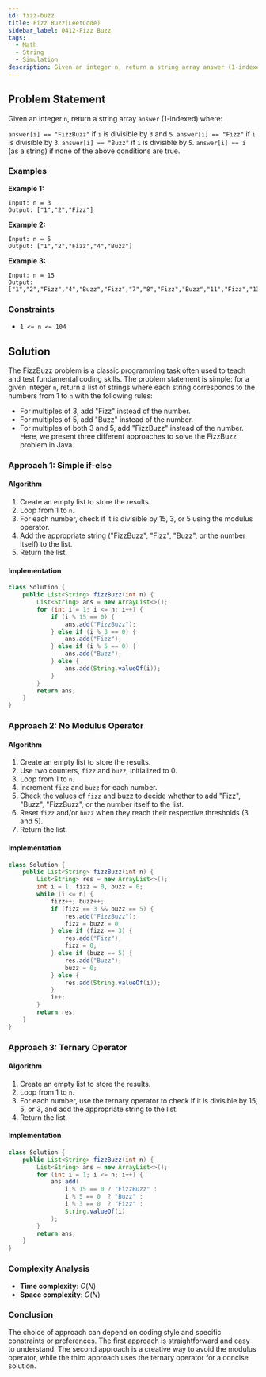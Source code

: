 ```yaml
---
id: fizz-buzz
title: Fizz Buzz(LeetCode)
sidebar_label: 0412-Fizz Buzz
tags:
  - Math
  - String
  - Simulation
description: Given an integer n, return a string array answer (1-indexed) where "FizzBuzz" if i is divisible by 3 and 5, "Fizz" if i is divisible by 3, "Buzz" if i is divisible by 5, i (as a string) if none of the above conditions are true.
---
```


## Problem Statement

Given an integer `n`, return a string array `answer` (1-indexed) where:

`answer[i] == "FizzBuzz"` if `i` is divisible by `3` and `5`.
`answer[i] == "Fizz"` if `i` is divisible by `3`.
`answer[i] == "Buzz"` if `i` is divisible by `5`.
`answer[i] == i` (as a string) if none of the above conditions are true. 

### Examples

**Example 1:**

```plaintext
Input: n = 3
Output: ["1","2","Fizz"]
```

**Example 2:**

```plaintext
Input: n = 5
Output: ["1","2","Fizz","4","Buzz"]
```

**Example 3:**

```plaintext
Input: n = 15
Output: ["1","2","Fizz","4","Buzz","Fizz","7","8","Fizz","Buzz","11","Fizz","13","14","FizzBuzz"]
```

### Constraints

- `1 <= n <= 104`

## Solution

The FizzBuzz problem is a classic programming task often used to teach and test fundamental coding skills. The problem statement is simple: for a given integer `n`, return a list of strings where each string corresponds to the numbers from 1 to `n` with the following rules:

* For multiples of 3, add "Fizz" instead of the number.
* For multiples of 5, add "Buzz" instead of the number.
* For multiples of both 3 and 5, add "FizzBuzz" instead of the number.
Here, we present three different approaches to solve the FizzBuzz problem in Java.

### Approach 1: Simple if-else

#### Algorithm

1. Create an empty list to store the results.
2. Loop from 1 to `n`.
3. For each number, check if it is divisible by 15, 3, or 5 using the modulus operator.
4. Add the appropriate string ("FizzBuzz", "Fizz", "Buzz", or the number itself) to the list.
5. Return the list.

#### Implementation

```Java
class Solution {
    public List<String> fizzBuzz(int n) {
        List<String> ans = new ArrayList<>();
        for (int i = 1; i <= n; i++) {
            if (i % 15 == 0) {
                ans.add("FizzBuzz");
            } else if (i % 3 == 0) {
                ans.add("Fizz");
            } else if (i % 5 == 0) {
                ans.add("Buzz");
            } else {
                ans.add(String.valueOf(i));
            }
        }
        return ans;                 
    }
}
```

### Approach 2: No Modulus Operator

#### Algorithm

1. Create an empty list to store the results.
2. Use two counters, `fizz` and `buzz`, initialized to 0.
3. Loop from 1 to `n`.
4. Increment `fizz` and `buzz` for each number.
5. Check the values of `fizz` and buzz to decide whether to add "Fizz", "Buzz", "FizzBuzz", or the number itself to the list.
6. Reset `fizz` and/or `buzz` when they reach their respective thresholds (3 and 5).
7. Return the list.
  
#### Implementation 

```Java
class Solution {
    public List<String> fizzBuzz(int n) {
        List<String> res = new ArrayList<>();
        int i = 1, fizz = 0, buzz = 0;
        while (i <= n) {
            fizz++; buzz++;
            if (fizz == 3 && buzz == 5) {
                res.add("FizzBuzz");
                fizz = buzz = 0;
            } else if (fizz == 3) {
                res.add("Fizz");
                fizz = 0;
            } else if (buzz == 5) {
                res.add("Buzz");
                buzz = 0;
            } else {
                res.add(String.valueOf(i));
            }
            i++;
        }
        return res;
    }
}
```

### Approach 3: Ternary Operator

#### Algorithm

1. Create an empty list to store the results.
2. Loop from 1 to `n`.
3. For each number, use the ternary operator to check if it is divisible by 15, 5, or 3, and add the appropriate string to the list.
4. Return the list.

#### Implementation 

```Java
class Solution {
    public List<String> fizzBuzz(int n) {
        List<String> ans = new ArrayList<>();
        for (int i = 1; i <= n; i++) {
            ans.add(
                i % 15 == 0 ? "FizzBuzz" :
                i % 5 == 0  ? "Buzz" :
                i % 3 == 0  ? "Fizz" :
                String.valueOf(i)
            );
        }
        return ans;
    }
}
```

### Complexity Analysis

- **Time complexity**: $O(N)$
- **Space complexity**: $O(N)$


### Conclusion

The choice of approach can depend on coding style and specific constraints or preferences. The first approach is straightforward and easy to understand. The second approach is a creative way to avoid the modulus operator, while the third approach uses the ternary operator for a concise solution.
